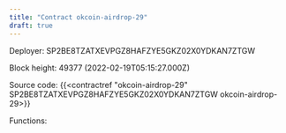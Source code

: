 ```yaml
---
title: "Contract okcoin-airdrop-29"
draft: true
---
```

Deployer: SP2BE8TZATXEVPGZ8HAFZYE5GKZ02X0YDKAN7ZTGW


 



Block height: 49377 (2022-02-19T05:15:27.000Z)

Source code: {{<contractref "okcoin-airdrop-29" SP2BE8TZATXEVPGZ8HAFZYE5GKZ02X0YDKAN7ZTGW okcoin-airdrop-29>}}

Functions:


